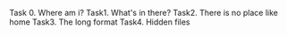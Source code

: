 Task 0. Where am i?
Task1. What's in there?
Task2. There is no place like home
Task3. The long format
Task4. Hidden files
